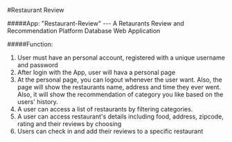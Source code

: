 #Restaurant Review

#####App: "Restaurant-Review" --- A Retaurants Review and Recommendation Platform Database Web Application

#####Function:
1. User must have an personal account, registered with a unique username and password
2. After login with the App, user will hava a personal page
3. At the personal page, you can logout whenever the user want. Also, the page will show the restaurants name, address and time they ever went. Also, it will show the recommendation of category you like based on the users' history.
4. A user can access a list of restaurants by filtering categories.
5. A user can access restaurant's details including food, address, zipcode, rating and their reviews by choosing 
6. Users can check in and add their reviews to a specific restaurant
	
